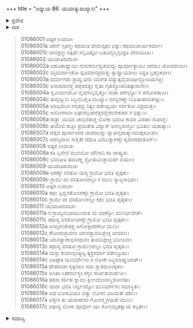 +++
title = "ಅಧ್ಯಾಯ 86: ಯಯಾತ್ಯುಪಾಖ್ಯಾನಃ"
+++

<details><summary>ಪ್ರವೇಶ</summary>


।।   ಓಂ ಓಂ ನಮೋ ನಾರಾಯಣಾಯ।।   ಶ್ರೀ ವೇದವ್ಯಾಸಾಯ ನಮಃ ।।

ಶ್ರೀ ಕೃಷ್ಣದ್ವೈಪಾಯನ ವೇದವ್ಯಾಸ ವಿರಚಿತ  

**ಶ್ರೀ ಮಹಾಭಾರತ**

**ಆದಿ ಪರ್ವ**

**ಸಂಭವ ಪರ್ವ**

**ಅಧ್ಯಾಯ 54**

</details>


<details><summary>ಸಾರ</summary>

ಅಷ್ಟಕ ಮತ್ತು ಯಯಾತಿಯರ ಸಂವಾದ (1-17)

</details>


> 01086001 ಅಷ್ಟಕ ಉವಾಚ।  
01086001a ಚರನ್ ಗೃಹಸ್ಥಃ ಕಥಮೇತಿ ದೇವಾನ್ಕಥಂ ಭಿಕ್ಷುಃ ಕಥಮಾಚಾರ್ಯಕರ್ಮಾ।  
01086001c ವಾನಪ್ರಸ್ಥಃ ಸತ್ಪಥೇ ಸನ್ನಿವಿಷ್ಟೋ ಬಹೂನ್ಯಸ್ಮಿನ್ಸಂಪ್ರತಿ ವೇದಯಂತಿ।।  
01086002 ಯಯಾತಿರುವಾಚ।  
01086002a ಆಹೂತಾಧ್ಯಾಯೀ ಗುರುಕರ್ಮಸ್ವಚೋದ್ಯಃ ಪೂರ್ವೋತ್ಥಾಯೀ ಚರಮಂ ಚೋಪಶಾಯೀ।  
01086002c ಮೃದುರ್ದಾಂತೋ ಧೃತಿಮಾನಪ್ರಮತ್ತಃ ಸ್ವಾಧ್ಯಾಯಶೀಲಃ ಸಿಧ್ಯತಿ ಬ್ರಹ್ಮಚಾರೀ।।  
01086003a ಧರ್ಮಾಗತಂ ಪ್ರಾಪ್ಯ ಧನಂ ಯಜೇತ ದದ್ಯಾತ್ಸದೈವಾತಿಥೀನ್ಭೋಜಯೇಚ್ಚ।  
01086003c ಅನಾದದಾನಶ್ಚ ಪರೈರದತ್ತಂ ಸೈಷಾ ಗೃಹಸ್ಥೋಪನಿಷತ್ಪುರಾಣೀ।।  
01086004a ಸ್ವವೀರ್ಯಜೀವೀ ವೃಜಿನಾನ್ನಿವೃತ್ತೋ ದಾತಾ ಪರೇಭ್ಯೋ ನ ಪರೋಪತಾಪೀ।  
01086004c ತಾದೃಙ್ಮುನಿಃ ಸಿದ್ಧಿಮುಪೈತಿ ಮುಖ್ಯಾಂ ವಸನ್ನರಣ್ಯೇ ನಿಯತಾಹಾರಚೇಷ್ಟಃ।।  
01086005a ಅಶಿಲ್ಪಜೀವೀ ನಗೃಹಶ್ಚ ನಿತ್ಯಂ ಜಿತೇಂದ್ರಿಯಃ ಸರ್ವತೋ ವಿಪ್ರಮುಕ್ತಃ।  
01086005c ಅನೋಕಸಾರೀ ಲಘುರಲ್ಪಚಾರಶ್ಚರನ್ದೇಶಾನೇಕಚರಃ ಸ ಭಿಕ್ಷುಃ।।  
01086006a ರಾತ್ರ್ಯಾ ಯಯಾ ಚಾಭಿಜಿತಾಶ್ಚ ಲೋಕಾ ಭವಂತಿ ಕಾಮಾ ವಿಜಿತಾಃ ಸುಖಾಶ್ಚ।  
01086006c ತಾಮೇವ ರಾತ್ರಿಂ ಪ್ರಯತೇತ ವಿದ್ವಾನ್ 	ಅರಣ್ಯಸಂಸ್ಥೋ ಭವಿತುಂ ಯತಾತ್ಮಾ।।  
01086007a ದಶೈವ ಪೂರ್ವಾಂದಶ ಚಾಪರಾಂಸ್ತು ಜ್ಞಾತೀನ್ಸಹಾತ್ಮಾನಮಥೈಕವಿಂಶಂ।   
01086007c ಅರಣ್ಯವಾಸೀ ಸುಕೃತೇ ದಧಾತಿ ವಿಮುಚ್ಯಾರಣ್ಯೇ ಸ್ವಶರೀರಧಾತೂನ್।।  
01086008 ಅಷ್ಟಕ ಉವಾಚ।  
01086008a ಕತಿ ಸ್ವಿದೇವ ಮುನಯೋ ಮೌನಾನಿ ಕತಿ ಚಾಪ್ಯುತ।  
01086008c ಭವಂತೀತಿ ತದಾಚಕ್ಷ್ವ ಶ್ರೋತುಮಿಚ್ಛಾಮಹೇ ವಯಂ।।  
01086009 ಯಯಾತಿರುವಾಚ।  
01086009a ಅರಣ್ಯೇ ವಸತೋ ಯಸ್ಯ ಗ್ರಾಮೋ ಭವತಿ ಪೃಷ್ಠತಃ।  
01086009c ಗ್ರಾಮೇ ವಾ ವಸತೋಽರಣ್ಯಂ ಸ ಮುನಿಃ ಸ್ಯಾಜ್ಜನಾಧಿಪ।।  
01086010 ಅಷ್ಟಕ ಉವಾಚ।  
01086010a ಕಥಂ ಸ್ವಿದ್ವಸತೋಽರಣ್ಯೇ ಗ್ರಾಮೋ ಭವತಿ ಪೃಷ್ಠತಃ।  
01086010c ಗ್ರಾಮೇ ವಾ ವಸತೋಽರಣ್ಯಂ ಕಥಂ ಭವತಿ ಪೃಷ್ಠತಃ।।  
01086011 ಯಯಾತಿರುವಾಚ।  
01086011a ನ ಗ್ರಾಮ್ಯಮುಪಯುಂಜೀತ ಯ ಆರಣ್ಯೋ ಮುನಿರ್ಭವೇತ್।  
01086011c ತಥಾಸ್ಯ ವಸತೋಽರಣ್ಯೇ ಗ್ರಾಮೋ ಭವತಿ ಪೃಷ್ಠತಃ।।  
01086012a ಅನಗ್ನಿರನಿಕೇತಶ್ಚ ಅಗೋತ್ರಚರಣೋ ಮುನಿಃ।  
01086012c ಕೌಪೀನಾಚ್ಛಾದನಂ ಯಾವತ್ತಾವದಿಚ್ಛೇಚ್ಚ ಚೀವರಂ।।  
01086013a ಯಾವತ್ಪ್ರಾಣಾಭಿಸಂಧಾನಂ ತಾವದಿಚ್ಛೇಚ್ಚ ಭೋಜನಂ।  
01086013c ತಥಾಸ್ಯ ವಸತೋ ಗ್ರಾಮೇಽರಣ್ಯಂ ಭವತಿ ಪೃಷ್ಠತಃ।।  
01086014a ಯಸ್ತು ಕಾಮಾನ್ಪರಿತ್ಯಜ್ಯ ತ್ಯಕ್ತಕರ್ಮಾ ಜಿತೇಂದ್ರಿಯಃ।  
01086014c ಆತಿಷ್ಠೇತ ಮುನಿರ್ಮೌನಂ ಸ ಲೋಕೇ ಸಿದ್ಧಿಮಾಪ್ನುಯಾತ್।।  
01086015a ಧೌತದಂತಂ ಕೃತ್ತನಖಂ ಸದಾ ಸ್ನಾತಮಲಂಕೃತಂ।  
01086015c ಅಸಿತಂ ಸಿತಕರ್ಮಸ್ಥಂ ಕಸ್ತಂ ನಾರ್ಚಿತುಮರ್ಹತಿ।।  
01086016a ತಪಸಾ ಕರ್ಶಿತಃ ಕ್ಷಾಮಃ ಕ್ಷೀಣಮಾಂಸಾಸ್ಥಿಶೋಣಿತಃ।  
01086016c ಯದಾ ಭವತಿ ನಿರ್ದ್ವಂದ್ವೋ ಮುನಿರ್ಮೌನಂ ಸಮಾಸ್ಥಿತಃ।  
01086016e ಅಥ ಲೋಕಮಿಮಂ ಜಿತ್ವಾ ಲೋಕಂ ವಿಜಯತೇ ಪರಂ।।  
01086017a ಆಸ್ಯೇನ ತು ಯದಾಹಾರಂ ಗೋವನ್ಮೃಗಯತೇ ಮುನಿಃ।  
01086017c ಅಥಾಸ್ಯ ಲೋಕಃ ಪೂರ್ವೋ ಯಃ ಸೋಽಮೃತತ್ವಾಯ ಕಲ್ಪತೇ।।


<details><summary>ಸಮಾಪ್ತಿ</summary>

ಇತಿ ಶ್ರೀ ಮಹಾಭಾರತೇ ಆದಿಪರ್ವಣಿ ಸಂಭವಪರ್ವಣಿ ಯಯಾತ್ಯುಪಾಖ್ಯಾನೇ ಷಡಶೀತಿತಮೋಽಧ್ಯಾಯಃ।।  
ಇದು ಶ್ರೀ ಮಹಾಭಾರತದಲ್ಲಿ ಆದಿಪರ್ವದಲ್ಲಿ ಸಂಭವ ಪರ್ವದಲ್ಲಿ ಯಯಾತಿ-ಉಪಾಖ್ಯಾನದಲ್ಲಿ ಎಂಭತ್ತಾರನೆಯ ಅಧ್ಯಾಯವು.

</details>

